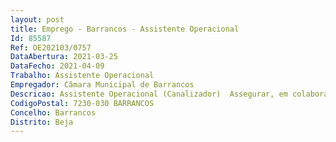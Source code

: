 ```yaml
--- 
layout: post
title: Emprego - Barrancos - Assistente Operacional
Id: 85587
Ref: OE202103/0757
DataAbertura: 2021-03-25
DataFecho: 2021-04-09
Trabalho: Assistente Operacional
Empregador: Câmara Municipal de Barrancos
Descricao: Assistente Operacional (Canalizador)  Assegurar, em colaboração com o Sector das Obras, a gestão, conservação e reparação da rede de abastecimento público de águas e de águas residuais e pluviais, zelando pelo seu bom funcionamento  Promover as obras de ligação de ramais domiciliários de águas e esgotos  Assegurar, em colaboração com o Sector das Obras, a construção de novos troços de condutas de água e de coletores de águas domésticas e pluviais  Promover a conservação, limpeza e desobstrução de fontes, reservatórios, aquedutos e condutas  Estabelecer medidas de correção que se imponham para a desinfeção das redes de águas e esgotos  Colaborar e apoiar a Freguesia de Barrancos, no âmbito dos serviços de higiene, salubridade e limpeza pública de ruas, praças e logradouros públicos  Efetuar os demais procedimentos e tarefas que forem determinados por lei, regulamentos, deliberação ou despacho do Presidente ou Vereador da tutela.
CodigoPostal: 7230-030 BARRANCOS
Concelho: Barrancos
Distrito: Beja
--- 
```

